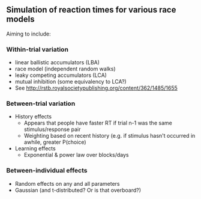 ## Simulation of reaction times for various race models

Aiming to include:

### Within-trial variation
  - linear ballistic accumulators (LBA)
  - race model (independent random walks)
  - leaky competing accumulators (LCA)
  - mutual inhibition (some equivalency to LCA?)
  - See http://rstb.royalsocietypublishing.org/content/362/1485/1655
 
### Between-trial variation
  - History effects
     - Appears that people have faster RT if trial n-1 was
       the same stimulus/response pair
     - Weighting based on recent history (e.g. if stimulus hasn't 
       occurred in awhile, greater P(choice)
  - Learning effects
     - Exponential & power law over blocks/days

### Between-individual effects
  - Random effects on any and all parameters
  - Gaussian (and t-distributed? Or is that overboard?)
